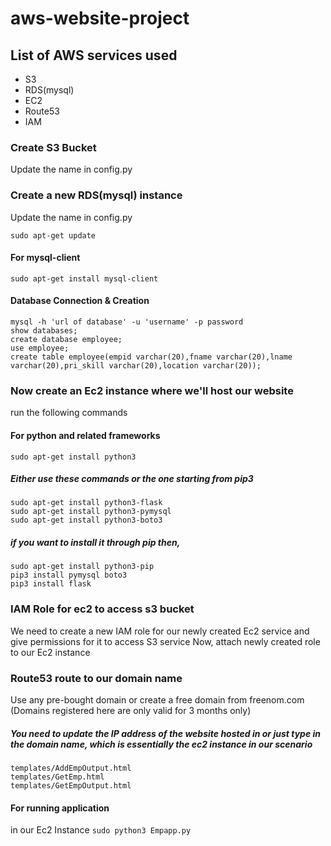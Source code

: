 # aws-website-project

## **List of AWS services used**
- S3
- RDS(mysql)
- EC2
- Route53
- IAM

### Create S3 Bucket
Update the name in config.py

### Create a new RDS(mysql) instance
Update the name in config.py

`sudo apt-get update`<br />
#### For mysql-client
`sudo apt-get install mysql-client` <br />

#### Database Connection & Creation
`mysql -h 'url of database' -u 'username' -p password` <br />
`show databases;` <br />
`create database employee;` <br />
`use employee;` <br />
`create table employee(empid varchar(20),fname varchar(20),lname varchar(20),pri_skill varchar(20),location varchar(20));` <br />

### Now create an Ec2 instance where we'll host our website
run the following commands

#### For python and related frameworks

`sudo apt-get install python3` <br />

##### Either use these commands or the one starting from pip3
`sudo apt-get install python3-flask` <br />
`sudo apt-get install python3-pymysql` <br />
`sudo apt-get install python3-boto3` <br />

##### if you want to install it through pip then,
`sudo apt-get install python3-pip` <br />
`pip3 install pymysql boto3` <br />
`pip3 install flask` <br />

### IAM Role for ec2 to access s3 bucket
We need to create a new IAM role for our newly created Ec2 service and give permissions for it to access S3 service
Now, attach newly created role to our Ec2 instance

### Route53 route to our domain name
Use any pre-bought domain or create a free domain from freenom.com (Domains registered here are only valid for 3 months only)


##### You need to update the IP address of the website hosted in or just type in the domain name, which is essentially the ec2 instance in our scenario
`templates/AddEmpOutput.html` <br />
`templates/GetEmp.html` <br />
`templates/GetEmpOutput.html` <br />

#### For running application
in our Ec2 Instance
`sudo python3 Empapp.py`<br />
